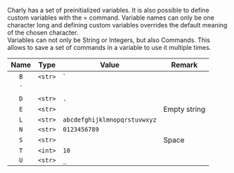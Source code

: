 
Charly has a set of preinitialized variables.
It is also possible to define custom variables with the = command.
Variable names can only be one character long and defining custom
variables overrides the default meaning of the chosen character.  
Variables can not only be String or Integers, but also Commands. This
allows to save a set of commands in a variable to use it multiple times.

Name | Type | Value | Remark
:--: | ---- | ----- | ------
| `B` | `<str>` | `
` |  |
| `D` | `<str>` | `.` |  |
| `E` | `<str>` | ` ` | Empty string |
| `L` | `<str>` | `abcdefghijklmnopqrstuvwxyz` |  |
| `N` | `<str>` | `0123456789` |  |
| `S` | `<str>` | ` ` | Space |
| `T` | `<int>` | `10` |  |
| `U` | `<str>` | `_` |  |